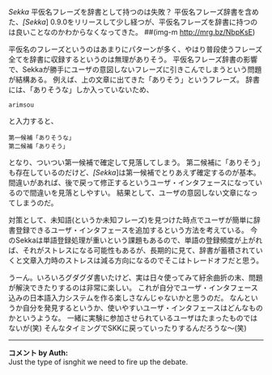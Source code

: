 *Sekka* 平仮名フレーズを辞書として持つのは失敗？
平仮名フレーズ辞書を含めた、*[Sekka*] 0.9.0をリリースして少し経つが、平仮名フレーズを辞書に持つのは良いことなのかわからなくなってきた。
 ##(img-m http://mrg.bz/NbpKsE)

平仮名のフレーズというのはあまりにパターンが多く、やはり普段使うフレーズ全てを辞書に収録するというのは無理がありそう。
平仮名フレーズ辞書の影響で、Sekkaが勝手にユーザの意図しないフレーズに引きこんでしまうという問題が結構ある。
例えば、上の文章に出てきた「ありそう」というフレーズ。
辞書には、「ありそうな」しか入っていないため、

```
arimsou
```

と入力すると、

```
第一候補「ありそうな」
第二候補「ありそう」
```

となり、ついつい第一候補で確定して見落してしまう。
第二候補に「ありそう」も存在しているのだけど、*[Sekka*]は第一候補でとりあえず確定するのが基本。
間違いがあれば、後で戻って修正するというユーザ・インタフェースになっているので間違いを見落としやすい。
結果として、ユーザの意図しない文章になってしまうのだ。

対策として、未知語(というか未知フレーズ)を見つけた時点でユーザが簡単に辞書登録できるユーザ・インタフェースを追加するという方法を考えている。
今のSekkaは単語登録処理が重いという課題もあるので、単語の登録頻度が上がれば、それがストレスになる可能性もあるが、長期的に見て、辞書が蓄積されていくと文章入力時のストレスは減る方向になるのでそこはトレードオフだと思う。

うーん。いろいろグダグダ書いたけど、実は日々使ってみて紆余曲折の末、問題が解決できたりするのは非常に楽しい。
これが自分でユーザ・インタフェース込みの日本語入力システムを作る楽しさなんじゃないかと思うのだ。
なんというか自分を発見するというか、使いやすいユーザ・インタフェースはどんなものかというような。
一緒に実験に参加させられているユーザはたまったものではないが(笑)
そんなタイミングでSKKに戻っていったりするんだろうな〜(笑)



---

**コメント by Auth:**  
Just the type of isnghit we need to fire up the debate.

